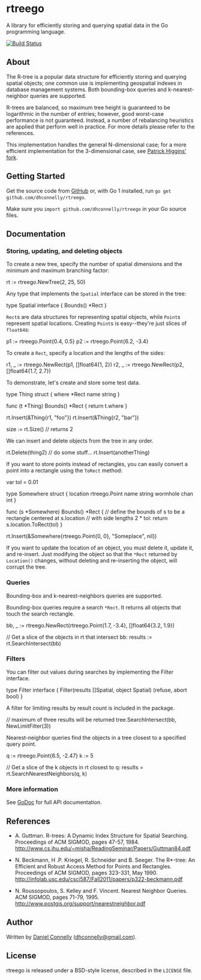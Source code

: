 rtreego
=======

A library for efficiently storing and querying spatial data
in the Go programming language.

[![Build Status](https://travis-ci.org/dhconnelly/rtreego.png?branch=master)](https://travis-ci.org/dhconnelly/rtreego)

About
-----

The R-tree is a popular data structure for efficiently storing and
querying spatial objects; one common use is implementing geospatial
indexes in database management systems.  Both bounding-box queries
and k-nearest-neighbor queries are supported.

R-trees are balanced, so maximum tree height is guaranteed to be
logarithmic in the number of entries; however, good worst-case
performance is not guaranteed.  Instead, a number of rebalancing
heuristics are applied that perform well in practice.  For more
details please refer to the references.

This implementation handles the general N-dimensional case; for a more
efficient implementation for the 3-dimensional case, see [Patrick
Higgins' fork](https://github.com/patrick-higgins/rtreego).

Getting Started
---------------

Get the source code from [GitHub](https://github.com/dhconnelly/rtreego) or,
with Go 1 installed, run `go get github.com/dhconnelly/rtreego`.

Make sure you `import github.com/dhconnelly/rtreego` in your Go source files.

Documentation
-------------

### Storing, updating, and deleting objects

To create a new tree, specify the number of spatial dimensions and the minimum
and maximum branching factor:

  rt := rtreego.NewTree(2, 25, 50)

Any type that implements the `Spatial` interface can be stored in the tree:

  type Spatial interface {
    Bounds() *Rect
  }

`Rect`s are data structures for representing spatial objects, while `Point`s
represent spatial locations.  Creating `Point`s is easy--they're just slices
of `float64`s:

  p1 := rtreego.Point{0.4, 0.5}
  p2 := rtreego.Point{6.2, -3.4}

To create a `Rect`, specify a location and the lengths of the sides:

  r1, _ := rtreego.NewRect(p1, []float64{1, 2})
  r2, _ := rtreego.NewRect(p2, []float64{1.7, 2.7})

To demonstrate, let's create and store some test data.

  type Thing struct {
    where *Rect
    name string
  }

  func (t *Thing) Bounds() *Rect {
    return t.where
  }

  rt.Insert(&Thing{r1, "foo"})
  rt.Insert(&Thing{r2, "bar"})

  size := rt.Size() // returns 2

We can insert and delete objects from the tree in any order.

  rt.Delete(thing2)
  // do some stuff...
  rt.Insert(anotherThing)

If you want to store points instead of rectangles, you can easily convert a
point into a rectangle using the `ToRect` method:

  var tol = 0.01

  type Somewhere struct {
    location rtreego.Point
    name string
    wormhole chan int
  }

  func (s *Somewhere) Bounds() *Rect {
    // define the bounds of s to be a rectangle centered at s.location
    // with side lengths 2 * tol:
    return s.location.ToRect(tol)
  }

  rt.Insert(&Somewhere{rtreego.Point{0, 0}, "Someplace", nil})

If you want to update the location of an object, you must delete it, update it,
and re-insert.  Just modifying the object so that the `*Rect` returned by
`Location()` changes, without deleting and re-inserting the object, will
corrupt the tree.

### Queries

Bounding-box and k-nearest-neighbors queries are supported.

Bounding-box queries require a search `*Rect`. It returns all objects that
touch the search rectangle.

  bb, _ := rtreego.NewRect(rtreego.Point{1.7, -3.4}, []float64{3.2, 1.9})

  // Get a slice of the objects in rt that intersect bb:
  results := rt.SearchIntersect(bb)

### Filters

You can filter out values during searches by implementing the Filter interface.

  type Filter interface {
    Filter(results []Spatial, object Spatial) (refuse, abort bool)
  }

A filter for limiting results by result count is included in the package.

  // maximum of three results will be returned
  tree.SearchIntersect(bb, NewLimitFilter(3))

Nearest-neighbor queries find the objects in a tree closest to a specified
query point.

  q := rtreego.Point{6.5, -2.47}
  k := 5

  // Get a slice of the k objects in rt closest to q:
  results = rt.SearchNearestNeighbors(q, k)

### More information

See [GoDoc](http://godoc.org/github.com/dhconnelly/rtreego) for full API
documentation.

References
----------

- A. Guttman.  R-trees: A Dynamic Index Structure for Spatial Searching.
  Proceedings of ACM SIGMOD, pages 47-57, 1984.
  http://www.cs.jhu.edu/~misha/ReadingSeminar/Papers/Guttman84.pdf

- N. Beckmann, H .P. Kriegel, R. Schneider and B. Seeger.  The R*-tree: An
  Efficient and Robust Access Method for Points and Rectangles.  Proceedings
  of ACM SIGMOD, pages 323-331, May 1990.
  http://infolab.usc.edu/csci587/Fall2011/papers/p322-beckmann.pdf

- N. Roussopoulos, S. Kelley and F. Vincent.  Nearest Neighbor Queries.  ACM
  SIGMOD, pages 71-79, 1995.
  http://www.postgis.org/support/nearestneighbor.pdf

Author
------

Written by [Daniel Connelly](http://dhconnelly.com) (<dhconnelly@gmail.com>).

License
-------

rtreego is released under a BSD-style license, described in the `LICENSE`
file.
